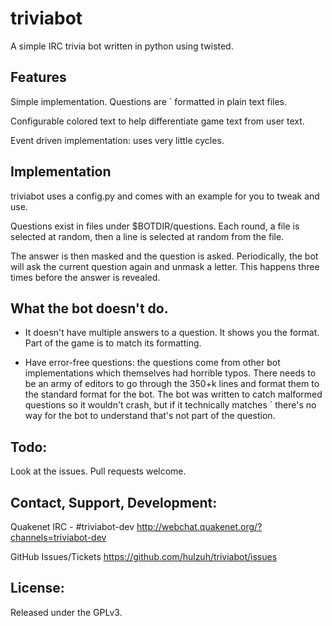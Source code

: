 triviabot
=========

A simple IRC trivia bot written in python using twisted.

Features
--------

Simple implementation. Questions are <string>`<string> formatted in plain text files.

Configurable colored text to help differentiate game text from user text.

Event driven implementation: uses very little cycles.

Implementation
--------------

triviabot uses a config.py and comes with an example for you to tweak and use.

Questions exist in files under $BOTDIR/questions.
Each round, a file is selected at random, then a line is selected at random from the file.

The answer is then masked and the question is asked. Periodically, the bot will ask the current question
again and unmask a letter. This happens three times before the answer is revealed.

What the bot doesn't do.
------------------------

  * It doesn't have multiple answers to a question. It shows you the format. Part of the game is to match its formatting.

  * Have error-free questions: the questions come from other bot implementations which themselves had horrible typos.
There needs to be an army of editors to go through the 350+k lines and format them to the standard format for the bot.
The bot was written to catch malformed questions so it wouldn't crash, but if it technically matches <string>`<string>
there's no way for the bot to understand that's not part of the question.


Todo:
-----

Look at the issues. Pull requests welcome.


Contact, Support, Development:
------------------------------

Quakenet IRC - #triviabot-dev
http://webchat.quakenet.org/?channels=triviabot-dev

GitHub Issues/Tickets
https://github.com/hulzuh/triviabot/issues


License:
--------

Released under the GPLv3.
